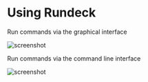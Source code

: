 # Using Rundeck

Run commands via the graphical interface

![screenshot](haha)


Run commands via the command line interface

![screenshot](haha)

